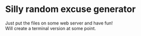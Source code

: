 # Silly random excuse generator

Just put the files on some web server and have fun!  
Will create a terminal version at some point.

